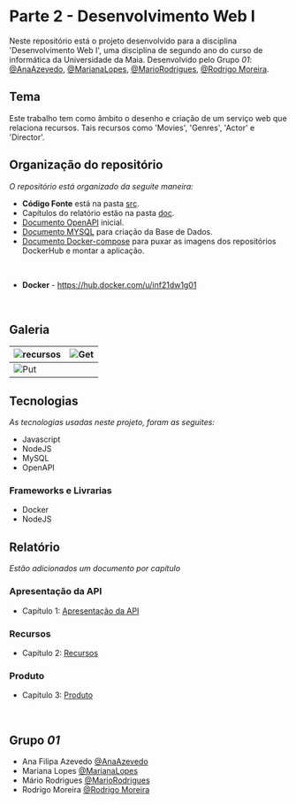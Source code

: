 # Parte 2 - Desenvolvimento Web I

Neste repositório está o projeto desenvolvido para a disciplina 'Desenvolvimento Web I', uma disciplina de segundo ano do curso de informática da Universidade da Maia. Desenvolvido pelo Grupo _01_: [@AnaAzevedo](https://github.com/AnaAzevedo2), [@MarianaLopes](https://github.com/marlope02), [@MarioRodrigues](https://github.com/MarioRodrigues2304), [@Rodrigo Moreira](https://github.com/rodmoreira41).

## Tema 

Este trabalho tem como âmbito o desenho e criação de um serviço web que relaciona recursos. Tais recursos como 'Movies', 'Genres', 'Actor' e 'Director'.   

## Organização do repositório 

_O repositório está organizado da seguite maneira:_
* **Código Fonte** está na pasta [src](src/).
* Capítulos do relatório estão na pasta [doc](doc/).
* [Documento OpenAPI](src/api/openapi.yaml) inicial.
* [Documento MYSQL](Queries_base_de_dados.sql) para criação da Base de Dados.
* [Documento Docker-compose](src/docker-compose.yml) para puxar as imagens dos repositórios DockerHub e montar a aplicação.

<br>

* **Docker** - https://hub.docker.com/u/inf21dw1g01

<br>

## Galeria 

| ![recursos](doc/images/image2.png)           | ![Get](doc/images/image3.png)  |
| ---------------------------- | ----------- |
| ![Put](doc/images/image4.png)                | 


## Tecnologias 

_As tecnologias usadas neste projeto, foram as seguites:_
* Javascript
* NodeJS
* MySQL
* OpenAPI


### Frameworks e Livrarias 

* Docker
* NodeJS

## Relatório
_Estão adicionados um documento por capítulo_

### Apresentação da API
* Capítulo 1: [Apresentação da API](doc/c1.md)
### Recursos
* Capítulo 2: [Recursos](doc/c2.md)
### Produto
* Capítulo 3: [Produto](doc/c3.md)

<br>

## Grupo _01_
* Ana Filipa Azevedo [@AnaAzevedo](https://github.com/AnaAzevedo2) 
* Mariana Lopes [@MarianaLopes](https://github.com/marlope02) 
* Mário Rodrigues [@MarioRodrigues](https://github.com/MarioRodrigues2304)
* Rodrigo Moreira [@Rodrigo Moreira](https://github.com/rodmoreira41)
